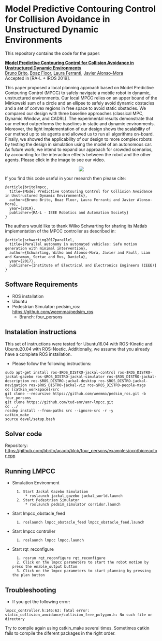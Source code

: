 # Model Predictive Contouring Control for Collision Avoidance in Unstructured Dynamic Environments

This repository contains the code for the paper:

**<a href="https://ieeexplore.ieee.org/document/8768044">Model Predictive Contouring Control for Collision Avoidance in Unstructured Dynamic Environments</a>**
<br>
<a href="http://www.tudelft.nl/staff/bruno.debrito/">Bruno Brito</a>,
<a href="">Boaz Floor</a>,
<a href="http://www.tudelft.nl/staff/L.Ferranti/">Laura Ferranti</a>,
<a href="http://www.tudelft.nl/staff/j.alonsomora/">Javier Alonso-Mora</a>
<br>
Accepted in [RA-L + IROS 2019].

This paper proposed a local planning approach based on Model Predictive Contouring Control (MPCC) to safely navigate a mobile robot in dynamic, unstructured environments.
Our local MPCC relies on an upper bound of the Minkowski sum of a circle and an ellipse to safely avoid dynamic obstacles and a set of convex regions in free space to avoid static obstacles.
We compared our design with three baseline approaches (classical MPC, Dynamic Window, and CADRL). The experimental results demonstrate that our method outperforms the baselines in static and dynamic environments. Moreover, the light implementation of our design shows the scalability of our method up to six agents and allowed us to run all algorithms on-board. Finally, we showed the applicability of our design to more complex robots by testing the design in simulation using the model of an autonomous car.
As future work, we intend to expand our approach for crowded scenarios, by accounting for the interaction effects between the robot and the other agents.
Please click in the image to see our video.

<div align='center'>
<a href="https://youtu.be/2ulhqQIXFqQ"><img src="images/paper.png"></img></a>
</div>

If you find this code useful in your research then please cite:
```
@article{britolmpcc,
  title={Model Predictive Contouring Control for Collision Avoidance in Unstructured Dynamic Environments},
  author={Bruno Brito, Boaz Floor, Laura Ferranti and Javier Alonso-Mora},
  year={2019},
  publisher={RA-L - IEEE Robotics and Automation Society}
}
```

The authors would like to thank Wilko Schwarting for sharing its Matlab implementation of the MPCC controller as described in:
```
@article{schwarting2017parallel,
  title={Parallel autonomy in automated vehicles: Safe motion generation with minimal intervention},
  author={Schwarting, Wilko and Alonso-Mora, Javier and Paull, Liam and Karaman, Sertac and Rus, Daniela},
  year={2017},
  publisher={Institute of Electrical and Electronics Engineers (IEEE)}
}
```
## Software Requirements
* ROS installation
* Ubuntu
* Pedestrian Simulator: pedsim_ros: https://github.com/weemma/pedsim_ros
    * Branch: four_persons

## Instalation instructions
This set of instructions were tested for Ubuntu16.04 with ROS-Kinetic and Ubuntu20.04 with ROS-Noetic. Additionally, we assume that you already have a complete ROS installation.
* Please follow the following instructions:
```
sudo apt-get install ros-$ROS_DISTRO-jackal-control ros-$ROS_DISTRO-jackal-gazebo ros-$ROS_DISTRO-jackal-simulator ros-$ROS_DISTRO-jackal-description ros-$ROS_DISTRO-jackal-desktop ros-$ROS_DISTRO-jackal-navigation ros-$ROS_DISTRO-jackal-viz ros-$ROS_DISTRO-people-msgs
cd [catkin_workspace]/src
git clone --recursive https://github.com/weemma/pedsim_ros.git -b four_persons
git clone https://github.com/tud-amr/amr-lmpcc.git
cd ../
rosdep install --from-paths src --ignore-src -r -y
catkin_make
source devel/setup.bash
```

## Solver code
Repository: https://github.com/bbrito/acado/blob/four_persons/examples/ocp/bioreactor.cpp

## Running LMPCC
* Simulation Environment

        1. Start Jackal Gazebo Simulation
            * roslaunch jackal_gazebo jackal_world.launch
        2. Start Pedestrian Simulator
            * roslaunch pedsim_simulator corridor.launch
* Start lmpcc_obstacle_feed

        1. roslaunch lmpcc_obstacle_feed lmpcc_obstacle_feed.launch

* Start lmpcc controller

        1. roslaunch lmpcc lmpcc.launch

* Start rqt_reconfigure

        1. rosrun rqt_reconfigure rqt_reconfigure
        2. Click on the lmpcc parameters to start the robot motion by press the enable_output button
        3. Click on the lmpcc parameters to start planning by pressing the plan button

## Troubleshooting
* If you get the following error:
```
lmpcc_controller.h:146:63: fatal error: static_collision_avoidance/collision_free_polygon.h: No such file or directory
```
Try to compile again using catkin_make several times. Sometimes catkin fails to compile the diferent packages in the right order.

